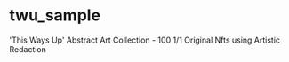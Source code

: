 # twu_sample
'This Ways Up' Abstract Art Collection - 100 1/1 Original Nfts using Artistic Redaction
